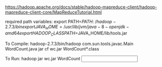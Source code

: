 https://hadoop.apache.org/docs/stable/hadoop-mapreduce-client/hadoop-mapreduce-client-core/MapReduceTutorial.html

required path variables:
export PATH=$PATH:~/hadoop-2.7.3/bin
export JAVA_HOME=/usr/lib/jvm/java-8-openjdk-amd64
export HADOOP_CLASSPATH=$JAVA_HOME/lib/tools.jar

To Compile:
hadoop-2.7.3/bin/hadoop com.sun.tools.javac.Main WordCount.java
jar cf wc.jar WordCount*.class

To Run:
hadoop jar wc.jar WordCount <input> <output>



